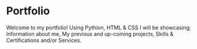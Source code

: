 # Portfolio
Welcome to my portfolio! Using Pythion, HTML &amp; CSS I will be showcasing; Information about me, My previous and up-coming projects, Skills &amp; Certifications and/or Services.
